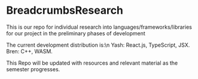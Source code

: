 # BreadcrumbsResearch

This is our repo for individual research into languages/frameworks/libraries for our project in the preliminary phases of development

The current development distribution is:\n
Yash: React.js, TypeScript, JSX.
Bren: C++, WASM.

This Repo will be updated with resources and relevant material as the semester progresses.
